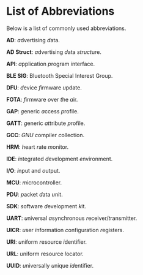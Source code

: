 # List of Abbreviations

Below is a list of commonly used abbreviations. 

**AD**: *a*dvertising *d*ata. 

**AD Struct**: *a*dvertising *d*ata *struct*ure. 

**API**: *a*pplication *p*rogram *i*nterface.

**BLE SIG**: Bluetooth Special Interest Group.

**DFU**: *d*evice *f*irmware *u*pdate.

**FOTA**: *f*irmware *o*ver *t*he *a*ir.

**GAP**: *g*eneric *a*ccess *p*rofile.

**GATT**: *g*eneric *att*ribute *p*rofile.

**GCC**: *GNU* *c*ompiler *c*ollection. 

**HRM**: *h*eart *r*ate *m*onitor. 

**IDE**: *i*ntegrated *d*evelopment *e*nvironment.

**I/O**: *i*nput and *o*utput.

**MCU**: *m*icrocontroller. 

**PDU**: *p*acket *d*ata *u*nit.

**SDK**: *s*oftware *d*evelopment *k*it.

**UART**: *u*niversal *a*synchronous *r*eceiver/*t*ransmitter. 

**UICR**: *u*ser *i*nformation *c*onfiguration *r*egisters.

**URI**: *u*niform *r*esource *i*dentifier.

**URL**: *u*niform *r*esource *l*ocator. 

**UUID**: *u*niversally *u*nique *id*entifier. 
